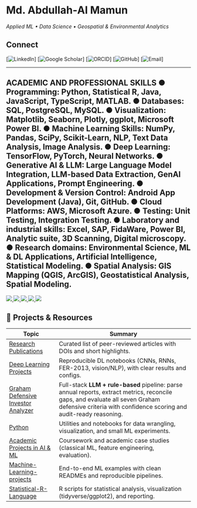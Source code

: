 # Md. Abdullah‑Al Mamun

*Applied ML • Data Science • Geospatial & Environmental Analytics*

## Connect

[![LinkedIn](https://img.shields.io/badge/LinkedIn-Profile-0A66C2?logo=linkedin\&logoColor=white)]
[![Google Scholar](https://img.shields.io/badge/Google%20Scholar-Profile-4285F4?logo=google-scholar\&logoColor=white)]
[![ORCID](https://img.shields.io/badge/ORCID-0009--0001--6749--9171-A6CE39?logo=orcid\&logoColor=white)]
[![GitHub](https://img.shields.io/badge/GitHub-Abdullah--TU-181717?logo=github\&logoColor=white)]
[![Email](https://img.shields.io/badge/Email-md.abdullah.al.mamun.tu%40gmail.com-EA4335?logo=gmail\&logoColor=white)]


---

 ACADEMIC AND PROFESSIONAL SKILLS
●	Programming: Python, Statistical R, Java, JavaScript, TypeScript, MATLAB.
●	Databases: SQL, PostgreSQL, MySQL.
●	Visualization: Matplotlib, Seaborn, Plotly, ggplot, Microsoft Power BI.
●	Machine Learning Skills: NumPy, Pandas, SciPy, Scikit-Learn, NLP, Text Data Analysis, Image Analysis.
●	Deep Learning: TensorFlow, PyTorch, Neural Networks.
●	Generative AI & LLM: Large Language Model Integration, LLM-based Data Extraction, GenAI Applications, Prompt Engineering. 
●	Development & Version Control: Android App Development (Java), Git, GitHub.
●	Cloud Platforms: AWS, Microsoft Azure.
●	Testing: Unit Testing, Integration Testing.
●	Laboratory and industrial skills: Excel, SAP, FidaWare, Power BI, Analytic suite, 3D Scanning, Digital microscopy.
●	Research domains: Environmental Science, ML & DL Applications, Artificial Intelligence, Statistical Modeling. 
●	Spatial Analysis: GIS Mapping (QGIS, ArcGIS), Geostatistical Analysis, Spatial Modeling.
---
<p align="left">
  <a href="https://www.linkedin.com/in/md-abdullah-al-mamun-a23416b8/" target="_blank">
    <img src="https://img.shields.io/badge/LinkedIn-?logo=linkedin&logoColor=white&color=0A66C2&style=flat" />
  </a>
  <a href="https://scholar.google.com/citations?user=6iTitIQAAAAJ&hl=en&authuser=1" target="_blank">
    <img src="https://img.shields.io/badge/Google%20Scholar-?logo=googlescholar&logoColor=white&color=4285F4&style=flat" />
  </a>
  <a href="https://orcid.org/0009-0001-6749-9171" target="_blank">
    <img src="https://img.shields.io/badge/ORCID-?logo=orcid&logoColor=white&color=A6CE39&style=flat" />
  </a>
  <a href="https://github.com/Abdullah-TU" target="_blank">
    <img src="https://img.shields.io/badge/GitHub-?logo=github&logoColor=white&color=181717&style=flat" />
  </a>
  <a href="mailto:md.abdullah.al.mamun.tu@gmail.com">
    <img src="https://img.shields.io/badge/Email-?logo=gmail&logoColor=white&color=EA4335&style=flat" />
  </a>
</p>

## 📁 Projects & Resources

| Topic | Summary |
|---|---|
| [Research Publications](https://github.com/Abdullah-TU/Research-Publications) | Curated list of peer-reviewed articles with DOIs and short highlights. |
| [Deep Learning Projects](https://github.com/Abdullah-TU/Deep-Learning-Projects) | Reproducible DL notebooks (CNNs, RNNs, FER-2013, vision/NLP), with clear results and configs. |
| [Graham Defensive Investor Analyzer](https://github.com/Abdullah-TU/Graham-Defensive-Investor-Analyzer) | Full-stack **LLM + rule-based** pipeline: parse annual reports, extract metrics, reconcile gaps, and evaluate all seven Graham defensive criteria with confidence scoring and audit-ready reasoning. |
| [Python](https://github.com/Abdullah-TU/Python) | Utilities and notebooks for data wrangling, visualization, and small ML experiments. |
| [Academic Projects in AI & ML](https://github.com/Abdullah-TU/Academic-Projects-in-AI-and-ML) | Coursework and academic case studies (classical ML, feature engineering, evaluation). |
| [Machine-Learning-projects](https://github.com/Abdullah-TU/Machine-Learning-projects) | End-to-end ML examples with clean READMEs and reproducible pipelines. |
| [Statistical-R-Language](https://github.com/Abdullah-TU/Statistical-R-Language) | R scripts for statistical analysis, visualization (tidyverse/ggplot2), and reporting. |

